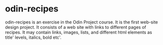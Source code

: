# odin-recipes
odin-recipes is an exercise in the Odin Project course. It is the first web-site design project. It consists of a web site with links to different pages of recipes.
It may contain links, images, lists, and different html elements as title' levels, italics, bold etc'.
